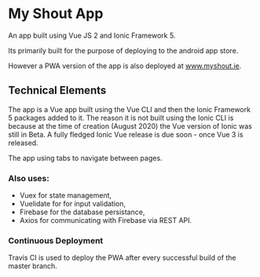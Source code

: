 # My Shout App
An app built using Vue JS 2 and Ionic Framework 5.

Its primarily built for the purpose of deploying to the android app store.

However a PWA version of the app is also deployed at www.myshout.ie.


## Technical Elements
The app is a Vue app built using the Vue CLI and then the Ionic Framework 5 packages added to it. The reason it is not built using the Ionic CLI is because at the time of creation (August 2020) the Vue version of Ionic was still in Beta. A fully fledged Ionic Vue release is due soon - once Vue 3 is released.

The app using tabs to navigate between pages.

### Also uses:
- Vuex for state management,
- Vuelidate for for input validation,
- Firebase for the database persistance,
- Axios for communicating with Firebase via REST API.

### Continuous Deployment
Travis CI is used to deploy the PWA after every successful build of the master branch.

